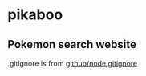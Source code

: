 # pikaboo
## Pokemon search website
.gitignore is from [github/node.gitignore](https://github.com/github/gitignore/blob/master/Node.gitignore)
